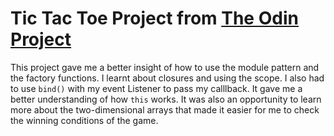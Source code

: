 # Tic Tac Toe Project from [The Odin Project](https://www.theodinproject.com/)

This project gave me a better insight of how to use the module pattern and the factory functions. I learnt about closures and using the scope. I also had to use `bind()` with my event Listener to pass my calllback. It gave me a better understanding of how `this` works. It was also an opportunity to learn more about the two-dimensional arrays that made it easier for me to check the winning conditions of the game.
